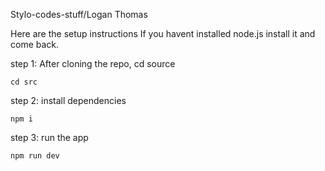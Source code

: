 Stylo-codes-stuff/Logan Thomas

Here are the setup instructions
If you havent installed node.js install it and come back.

step 1: After cloning the repo, cd source
```
cd src
```
step 2: install dependencies
```
npm i 
```
step 3: run the app
```
npm run dev
```
